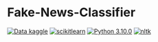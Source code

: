 # Fake-News-Classifier
[![Data kaggle](https://img.shields.io/badge/Data-Kaggle-blueviolet)](https://www.kaggle.com/datasets/hassanamin/textdb3) 
             [![scikitlearn](https://img.shields.io/badge/Scikit--learn-1.0.2-orange)](https://scikit-learn.org/stable/tutorial/index.html) 
             [![Python 3.10.0](https://img.shields.io/badge/Python-3.10.0-brightgreen)](https://www.python.org/downloads/release/python-3100/) 
             [![nltk](https://img.shields.io/badge/nltk-3.7-blue)](https://www.nltk.org)
